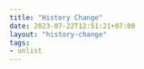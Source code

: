 ```yaml
---
title: "History Change"
date: 2023-07-22T12:51:21+07:00
layout: "history-change"
tags:
- unlist
---
```


